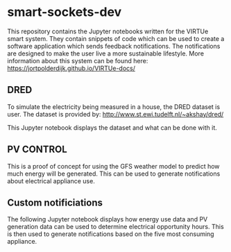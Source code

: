 # smart-sockets-dev
This repository contains the Jupyter notebooks written for the VIRTUe smart system. They contain snippets of code which can be used to create a software application which sends feedback notifications. The notifications are designed to make the user live a more sustainable lifestyle. More information about this system can be found here:
https://jortpolderdijk.github.io/VIRTUe-docs/ 

## DRED
To simulate the electricity being measured in a house, the DRED dataset is user. The dataset is provided by:
http://www.st.ewi.tudelft.nl/~akshay/dred/

This Jupyter notebook displays the dataset and what can be done with it.

## PV CONTROL
This is a proof of concept for using the GFS weather model to predict how much energy will be generated. This can be used to generate notifications about electrical appliance use.

## Custom notificiations
The following Jupyter notebook displays how energy use data and PV generation data can be used to determine electrical opportunity hours. This is then used to generate notifications based on the five most consuming appliance.
